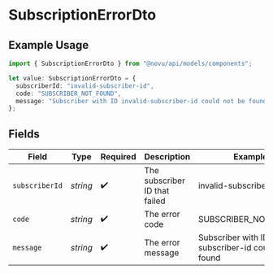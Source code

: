 # SubscriptionErrorDto

## Example Usage

```typescript
import { SubscriptionErrorDto } from "@novu/api/models/components";

let value: SubscriptionErrorDto = {
  subscriberId: "invalid-subscriber-id",
  code: "SUBSCRIBER_NOT_FOUND",
  message: "Subscriber with ID invalid-subscriber-id could not be found",
};
```

## Fields

| Field                                                       | Type                                                        | Required                                                    | Description                                                 | Example                                                     |
| ----------------------------------------------------------- | ----------------------------------------------------------- | ----------------------------------------------------------- | ----------------------------------------------------------- | ----------------------------------------------------------- |
| `subscriberId`                                              | *string*                                                    | :heavy_check_mark:                                          | The subscriber ID that failed                               | invalid-subscriber-id                                       |
| `code`                                                      | *string*                                                    | :heavy_check_mark:                                          | The error code                                              | SUBSCRIBER_NOT_FOUND                                        |
| `message`                                                   | *string*                                                    | :heavy_check_mark:                                          | The error message                                           | Subscriber with ID invalid-subscriber-id could not be found |